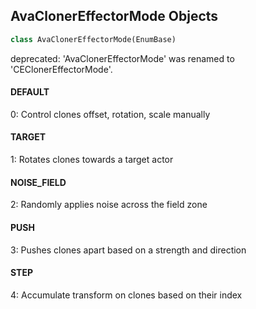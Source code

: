 ## AvaClonerEffectorMode Objects

```python
class AvaClonerEffectorMode(EnumBase)
```

deprecated: 'AvaClonerEffectorMode' was renamed to 'CEClonerEffectorMode'.

<a id="unreal.AvaClonerEffectorMode.DEFAULT"></a>

#### DEFAULT

0: Control clones offset, rotation, scale manually

<a id="unreal.AvaClonerEffectorMode.TARGET"></a>

#### TARGET

1: Rotates clones towards a target actor

<a id="unreal.AvaClonerEffectorMode.NOISE_FIELD"></a>

#### NOISE_FIELD

2: Randomly applies noise across the field zone

<a id="unreal.AvaClonerEffectorMode.PUSH"></a>

#### PUSH

3: Pushes clones apart based on a strength and direction

<a id="unreal.AvaClonerEffectorMode.STEP"></a>

#### STEP

4: Accumulate transform on clones based on their index

<a id="unreal.CEClonerEffectorPushDirection"></a>